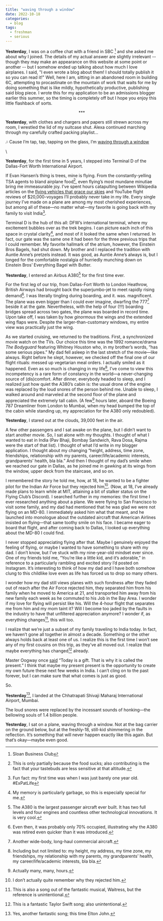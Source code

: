 ```yaml
---
title: "waving through a window"
date: 2022-10-18
categories:
  - blog
tags:
  - freshman
  - serious
---
```


**Yesterday**, I was on a coffee chat with a friend in SBC [^1] and she asked me about why I joined. The details of my actual answer are slightly irrelevant -- though they may make an appearance on this website at some point or another -- but I somehow ended up talking about how much I love airplanes. I said, "I even wrote a blog about them! I should totally publish it so you can read it!" Well, here I am, sitting in an abandoned room in building 6C, attempting to procastinate on the mountain of work that waits for me by doing something that is like mildly, hypothetically productive, publishing said blog piece. I wrote this for my application to be an admissions blogger earlier this summer, so the timing is completely off but I hope you enjoy this little flashback of sorts.

<p align="center">
  ***
</p>

**Yesterday**, with clothes and chargers and papers still strewn across my room, I wrestled the lid of my suitcase shut. Alexa continued marching through my carefully crafted packing playlist…

🎶 Cause I’m tap, tap, tapping on the glass, I’m [waving through a window](https://en.wikipedia.org/wiki/Waving_Through_a_Window)

\\

**Yesterday**, for the first time in 5 years, I stepped into Terminal D of the Dallas-Fort Worth International Airport.

If Evan Hansen’s thing is trees, mine is flying. From the constantly-yelling TSA agents to bland airplane food[^2], even flying’s most mundane minutiae bring me immeasurable joy. I’ve spent hours catapulting between Wikipedia articles on the [flying vehicles that grace our skies](https://www.youtube.com/watch?v=byEHjIpVt2A) and YouTube flight reviews of $20,000-voyages I’ll probably never take in my life. Every single journey I’ve made on a plane are among my most cherished experiences, but among all of these—no matter what—my favorite is going back with my family to visit India[^3]. 

Terminal D is the hub of this all: DFW’s international terminal, where my excitement bubbles over as the trek begins. I can picture each inch of this space in crystal clarity[^4], and most of it looked the same when I returned. In fact, our gate was the same one it had been for the three previous trips that I could remember. My favorite hallmark of the atrium, however, the Einstein Bros Bagels, had shut down. My brother and I replaced the tradition with Auntie Anne’s pretzels instead. It was good, as Auntie Anne’s always is, but I longed for the comfortable nostalgia of hurriedly munching down on Einstein Bros’ Everything Bagel with Butter.



**Yesterday**, I entered an Airbus A380[^5] for the first time ever. 

For the first leg of our trip, from Dallas-Fort Worth to London Heathrow, British Airways had brought back the superjumbo-jet to meet rapidly rising demand[^6]. I was literally tingling during boarding, and it. was. magnificent. The plane was even bigger than I could ever imagine, dwarfing the 777[^7] beside it at the gate. Nevertheless, with the help of four (!!!) boarding bridges spread across two gates, the plane was boarded in record time. Upon take off, I was taken by how _ginormous_ the wings and the extended wing flaps were. Despite the larger-than-customary windows, my entire view was practically just the wing. 

As we started cruising, we returned to the traditions. First, a synchronized movie watch on the TVs. Our choice this time was the 1992 romance/drama _The Bodyguard_ featuring Whitney Houston who, in my brother’s words, “has some serious pipes.” My dad fell asleep in the last stretch of the movie—like always. Right before he slept, however, we checked off the final one of our flight rituals: messed up vegetarian meal orders. I actually smiled as it happened. Even as so much is changing in my life[^8], I’ve come to view this incompetency is a rare form of constancy in the world—a never-changing source of (dis)comfort. After dinner, everybody headed to sleep, and I realized just how quiet the A380’s cabin is: the usual drone of the engine was replaced by the loud snores of the person behind me. Unable to sleep, I walked around and marveled at the second floor of the plane and appreciated the extremely tall cabin. (A few[^9] hours later, aboard the Boeing 787 Dreamliner from London to Mumbai, when my head bumped the top of the cabin while standing up, my appreciation for the A380 only redoubled).



**Yesterday**, I stared out at the clouds, 39,000 feet in the air.

A few other passengers and I sat awake on the plane, but I didn’t want to start another movie. So, I sat alone with my thoughts. I thought of what I wanted to eat in India (Pav Bhaji, Bombay Sandwich, Rava Dosa, Rajma were the start of that list). I thought of what I’d write in my blogger application. I thought about my changing “height, address, time zone, friendships, relationship with my parents, career/life/academic interests, grandparents’ health, bla bla.” And then I thought of my dad’s smile when we reached our gate in Dallas, as he joined me in gawking at its wings from the window, upper deck from the staircase, and so on. 

I remembered the story he told me, how, at 18, he wanted to be a fighter pilot for the Indian Air Force but they rejected him[^10]. (Now, at 18, I’ve already made plans to learn while at MIT, attaining a bit of stalker status on the Flying Club’s Discord). I searched further in my memories: the first time I ever researched anything about a plane. We were flying to San Francisco to visit some family, and my dad had mentioned that he was glad we were not flying on an MD-80. I immediately asked him what that meant, and he launched into monologue about the outdated aircraft that American Airlines insisted on flying—that same toothy smile on his face. I became eager to board that flight, and after coming back to Dallas, I looked up everything about the MD-80 I could find. 

I never stopped appreciating flying after that. Maybe I genuinely enjoyed the feeling of flying, or maybe I wanted to have something to share with my dad. I don’t know, but I’ve stuck with my nine-year-old mindset ever since. One of my friends told me, “You’re like a little kid, and it’s adorable,” in reference to a particularly rambling and excited story I’d posted on Instagram. It’s interesting to think of how my dad and I have both somehow clung to this childlike love even as life has forced us to drop so many others. 

I wonder how my dad still views planes with such fondness after they faded out of reach after the Air Force rejected him, they separated him from his family when he moved to America at 21, and transported him away from his new family each week as he commuted to his Job in the Bay Area. I wonder if my love for flying will persist like his. Will the 4-hour flight that separates me from him and my mom taint it? Will I become too jaded by the faults in the industry to have that unfiltered appreciation anymore? I wonder if, as everything changes[^11], this will too. 

I realize that we’re just a subset of my family traveling to India today. In fact, we haven’t gone all together in almost a decade. Something or the other always holds back at least one of us. I realize this is the first time I won’t see any of my first cousins on this trip, as they’ve all moved out. I realize that maybe everything has changed[^12] already. 

Master Oogway once [said](https://www.youtube.com/watch?v=CPDwzCevL7s) “Today is a gift. That is why it is called the present.” I think that maybe my present present is the opportunity to create my own future these next few weeks in India. I can’t cling on to the past forever, but I can make sure that what comes is just as good.

So.



**Yesterday**[^13], I landed at the Chhatrapati Shivaji Maharaj International Airport, Mumbai.

The loud snores were replaced by the incessant sounds of honking—the bellowing souls of 1.4 billion people.



**Yesterday**, I sat on a plane, waving through a window. Not at the bag carrier on the ground below, but at the freshly-18, still-kid shimmering in the reflection. It’s something that will never happen exactly like this again. But that’s okay—maybe even good.

[^1]: Sloan Business Club
[^2]: This is only partially because the food sucks; also contributing is the fact that your tastebuds are less sensitive at that altitude. 
[^3]: Fun fact: my first time was when I was just barely one year old. #ExPatLife
[^4]: My memory is particularly garbage, so this is especially special for me.
[^5]: The A380 is the largest passenger aircraft ever built. It has two full levels and four engines and countless other technological innovations. It is very cool.
[^6]: Even then, it was probably only 70% occupied, illustrating why the A380 was retired even quicker than it was introduced. 
[^7]: Another wide-body, long-haul commercial aircraft.
[^8]: Including but not limited to: my height, my address, my time zone, my friendships, my relationship with my parents, my grandparents’ health, my career/life/academic interests, bla bla.
[^9]: Actually many, many, hours.
[^10]: I don’t actually quite remember why they rejected him.
[^11]: This is also a song out of the fantastic musical, Waitress, but the reference is unintentional.
[^12]: This is a fantastic Taylor Swift song; also unintentional.
[^13]: Yes, another fantastic song; this time Elton John.
